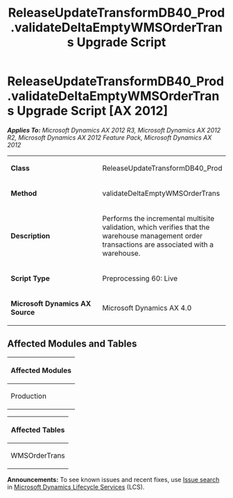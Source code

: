 ﻿---
title: ReleaseUpdateTransformDB40_Prod.validateDeltaEmptyWMSOrderTrans Upgrade Script
TOCTitle: ReleaseUpdateTransformDB40_Prod.validateDeltaEmptyWMSOrderTrans Upgrade Script
ms:assetid: 5597e15f-fb8e-6b3e-d4f8-a701538b5792
ms:mtpsurl: https://msdn.microsoft.com/en-us/library/JJ736175(v=AX.60)
ms:contentKeyID: 49708351
ms.date: 05/18/2015
mtps_version: v=AX.60
---

# ReleaseUpdateTransformDB40\_Prod.validateDeltaEmptyWMSOrderTrans Upgrade Script [AX 2012]


_**Applies To:** Microsoft Dynamics AX 2012 R3, Microsoft Dynamics AX 2012 R2, Microsoft Dynamics AX 2012 Feature Pack, Microsoft Dynamics AX 2012_

<table>
<colgroup>
<col style="width: 50%" />
<col style="width: 50%" />
</colgroup>
<tbody>
<tr class="odd">
<td><p><strong>Class</strong></p></td>
<td><p>ReleaseUpdateTransformDB40_Prod</p></td>
</tr>
<tr class="even">
<td><p><strong>Method</strong></p></td>
<td><p>validateDeltaEmptyWMSOrderTrans</p></td>
</tr>
<tr class="odd">
<td><p><strong>Description</strong></p></td>
<td><p>Performs the incremental multisite validation, which verifies that the warehouse management order transactions are associated with a warehouse.</p></td>
</tr>
<tr class="even">
<td><p><strong>Script Type</strong></p></td>
<td><p>Preprocessing 60: Live</p></td>
</tr>
<tr class="odd">
<td><p><strong>Microsoft Dynamics AX Source</strong></p></td>
<td><p>Microsoft Dynamics AX 4.0</p></td>
</tr>
</tbody>
</table>


## Affected Modules and Tables

<table>
<colgroup>
<col style="width: 100%" />
</colgroup>
<thead>
<tr class="header">
<th><p>Affected Modules</p></th>
</tr>
</thead>
<tbody>
<tr class="odd">
<td><p>Production</p></td>
</tr>
</tbody>
</table>


<table>
<colgroup>
<col style="width: 100%" />
</colgroup>
<thead>
<tr class="header">
<th><p>Affected Tables</p></th>
</tr>
</thead>
<tbody>
<tr class="odd">
<td><p>WMSOrderTrans</p></td>
</tr>
</tbody>
</table>

  
**Announcements:** To see known issues and recent fixes, use [Issue search](http://go.microsoft.com/fwlink/?linkid=389258) in [Microsoft Dynamics Lifecycle Services](http://go.microsoft.com/fwlink/?linkid=306505) (LCS).

